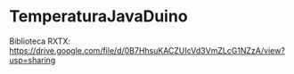 TemperaturaJavaDuino
====================

Biblioteca RXTX: https://drive.google.com/file/d/0B7HhsuKACZUIcVd3VmZLcG1NZzA/view?usp=sharing
